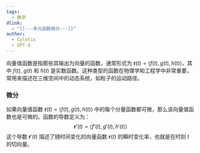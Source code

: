 ```yaml
---
tags:
  - 数学
dlink:
  - "[[---多元函数微分---]]"
author:
  - Cyletix
  - GPT-4
---
```

向量值函数是指那些其输出为向量的函数，通常形式为 $\mathbf{r}(t) = \langle f(t), g(t), h(t) \rangle$，其中 $f(t)$, $g(t)$ 和 $h(t)$ 是实数函数。这种类型的函数在物理学和工程学中非常重要，常用来描述在三维空间中的动态系统，如粒子的运动路径。

### 微分

如果向量值函数 $\mathbf{r}(t) = \langle f(t), g(t), h(t) \rangle$ 中的每个分量函数都可微，那么该向量值函数也是可微的。函数的导数定义为：
$$
\mathbf{r}'(t) = \left\langle f'(t), g'(t), h'(t) \right\rangle
$$
这个导数 $\mathbf{r}'(t)$ 描述了随时间变化的向量函数 $\mathbf{r}(t)$ 的瞬时变化率，也就是在时刻 $t$ 的切向量。